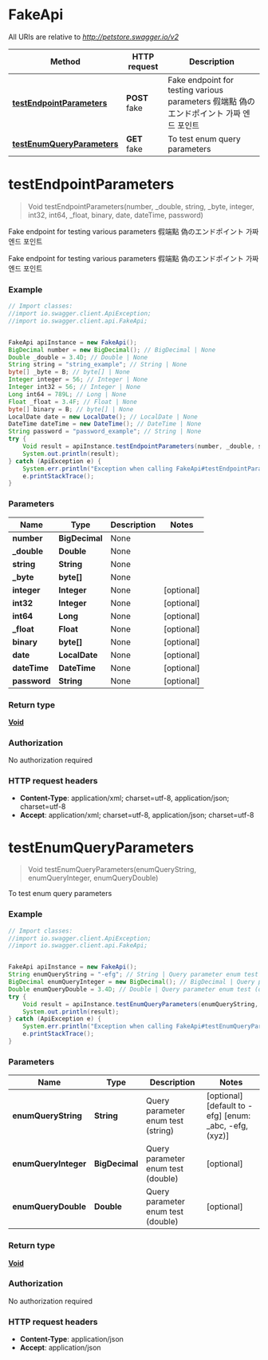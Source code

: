 # FakeApi

All URIs are relative to *http://petstore.swagger.io/v2*

Method | HTTP request | Description
------------- | ------------- | -------------
[**testEndpointParameters**](FakeApi.md#testEndpointParameters) | **POST** fake | Fake endpoint for testing various parameters 假端點 偽のエンドポイント 가짜 엔드 포인트 
[**testEnumQueryParameters**](FakeApi.md#testEnumQueryParameters) | **GET** fake | To test enum query parameters


<a name="testEndpointParameters"></a>
# **testEndpointParameters**
> Void testEndpointParameters(number, _double, string, _byte, integer, int32, int64, _float, binary, date, dateTime, password)

Fake endpoint for testing various parameters 假端點 偽のエンドポイント 가짜 엔드 포인트 

Fake endpoint for testing various parameters 假端點 偽のエンドポイント 가짜 엔드 포인트 

### Example
```java
// Import classes:
//import io.swagger.client.ApiException;
//import io.swagger.client.api.FakeApi;


FakeApi apiInstance = new FakeApi();
BigDecimal number = new BigDecimal(); // BigDecimal | None
Double _double = 3.4D; // Double | None
String string = "string_example"; // String | None
byte[] _byte = B; // byte[] | None
Integer integer = 56; // Integer | None
Integer int32 = 56; // Integer | None
Long int64 = 789L; // Long | None
Float _float = 3.4F; // Float | None
byte[] binary = B; // byte[] | None
LocalDate date = new LocalDate(); // LocalDate | None
DateTime dateTime = new DateTime(); // DateTime | None
String password = "password_example"; // String | None
try {
    Void result = apiInstance.testEndpointParameters(number, _double, string, _byte, integer, int32, int64, _float, binary, date, dateTime, password);
    System.out.println(result);
} catch (ApiException e) {
    System.err.println("Exception when calling FakeApi#testEndpointParameters");
    e.printStackTrace();
}
```

### Parameters

Name | Type | Description  | Notes
------------- | ------------- | ------------- | -------------
 **number** | **BigDecimal**| None |
 **_double** | **Double**| None |
 **string** | **String**| None |
 **_byte** | **byte[]**| None |
 **integer** | **Integer**| None | [optional]
 **int32** | **Integer**| None | [optional]
 **int64** | **Long**| None | [optional]
 **_float** | **Float**| None | [optional]
 **binary** | **byte[]**| None | [optional]
 **date** | **LocalDate**| None | [optional]
 **dateTime** | **DateTime**| None | [optional]
 **password** | **String**| None | [optional]

### Return type

[**Void**](.md)

### Authorization

No authorization required

### HTTP request headers

 - **Content-Type**: application/xml; charset=utf-8, application/json; charset=utf-8
 - **Accept**: application/xml; charset=utf-8, application/json; charset=utf-8

<a name="testEnumQueryParameters"></a>
# **testEnumQueryParameters**
> Void testEnumQueryParameters(enumQueryString, enumQueryInteger, enumQueryDouble)

To test enum query parameters

### Example
```java
// Import classes:
//import io.swagger.client.ApiException;
//import io.swagger.client.api.FakeApi;


FakeApi apiInstance = new FakeApi();
String enumQueryString = "-efg"; // String | Query parameter enum test (string)
BigDecimal enumQueryInteger = new BigDecimal(); // BigDecimal | Query parameter enum test (double)
Double enumQueryDouble = 3.4D; // Double | Query parameter enum test (double)
try {
    Void result = apiInstance.testEnumQueryParameters(enumQueryString, enumQueryInteger, enumQueryDouble);
    System.out.println(result);
} catch (ApiException e) {
    System.err.println("Exception when calling FakeApi#testEnumQueryParameters");
    e.printStackTrace();
}
```

### Parameters

Name | Type | Description  | Notes
------------- | ------------- | ------------- | -------------
 **enumQueryString** | **String**| Query parameter enum test (string) | [optional] [default to -efg] [enum: _abc, -efg, (xyz)]
 **enumQueryInteger** | **BigDecimal**| Query parameter enum test (double) | [optional]
 **enumQueryDouble** | **Double**| Query parameter enum test (double) | [optional]

### Return type

[**Void**](.md)

### Authorization

No authorization required

### HTTP request headers

 - **Content-Type**: application/json
 - **Accept**: application/json

